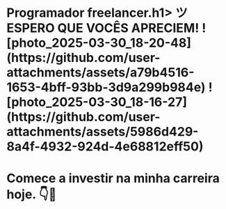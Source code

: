 <h1>Programador freelancer.h1>
ツ ESPERO QUE VOCÊS APRECIEM!
![photo_2025-03-30_18-20-48](https://github.com/user-attachments/assets/a79b4516-1653-4bff-93bb-3d9a299b984e)
![photo_2025-03-30_18-16-27](https://github.com/user-attachments/assets/5986d429-8a4f-4932-924d-4e68812eff50)


<h1>Comece a investir na minha carreira hoje. 👇🚀
</h1>



